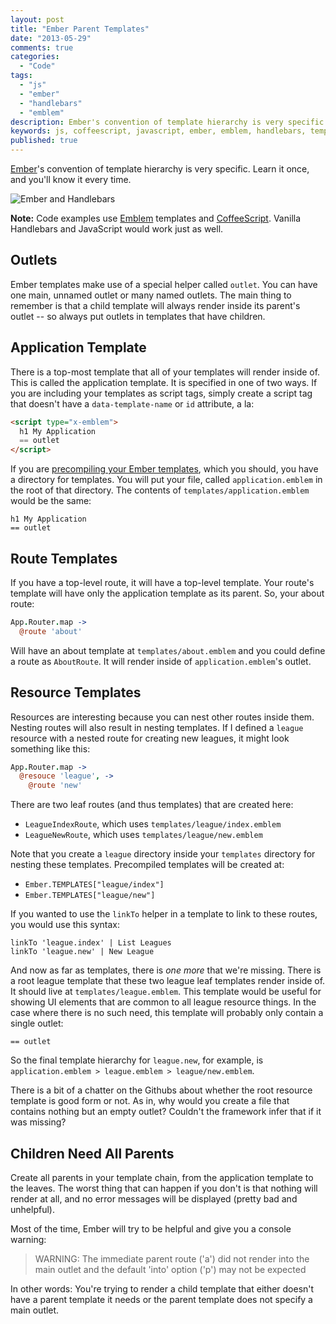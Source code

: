 ```yaml
---
layout: post
title: "Ember Parent Templates"
date: "2013-05-29"
comments: true
categories:
  - "Code"
tags:
  - "js"
  - "ember"
  - "handlebars"
  - "emblem"
description: Ember's convention of template hierarchy is very specific.  Learn it once, and you'll know it every time.
keywords: js, coffeescript, javascript, ember, emblem, handlebars, template hierarchy, parent template
published: true
---
```


[Ember](http://emberjs.com)'s convention of template hierarchy is very specific.  Learn it once, and you'll know it every time.

![Ember and Handlebars](http://i.imgur.com/x5HT4FN.jpg)

<!--more-->

**Note:** Code examples use [Emblem](http://emblemjs.com/) templates and [CoffeeScript](http://coffeescript.org).  Vanilla Handlebars and JavaScript would work just as well.

## Outlets

Ember templates make use of a special helper called `outlet`.  You can have one main, unnamed outlet or many named outlets.  The main thing to remember is that a child template will always render inside its parent's outlet -- so always put outlets in templates that have children.

## Application Template

There is a top-most template that all of your templates will render inside of.  This is called the application template.  It is specified in one of two ways.  If you are including your templates as script tags, simply create a script tag that doesn't have a `data-template-name` or `id` attribute, a la:

```html
<script type="x-emblem">
  h1 My Application
  == outlet
</script>
```

If you are [precompiling your Ember templates](/post/precompile-ember-templates), which you should, you have a directory for templates.  You will put your file, called `application.emblem` in the root of that directory.  The contents of `templates/application.emblem` would be the same:

```jade
h1 My Application
== outlet
```

## Route Templates

If you have a top-level route, it will have a top-level template.  Your route's template will have only the application template as its parent.  So, your about route:

```coffeescript
App.Router.map ->
  @route 'about'
```

Will have an about template at `templates/about.emblem` and you could define a route as `AboutRoute`.  It will render inside of `application.emblem`'s outlet.

## Resource Templates

Resources are interesting because you can nest other routes inside them.  Nesting routes will also result in nesting templates.  If I defined a `league` resource with a nested route for creating new leagues, it might look something like this:

```coffeescript
App.Router.map ->
  @resouce 'league', ->
    @route 'new'
```

There are two leaf routes (and thus templates) that are created here:

- `LeagueIndexRoute`, which uses `templates/league/index.emblem`
- `LeagueNewRoute`, which uses `templates/league/new.emblem`

Note that you create a `league` directory inside your `templates` directory for nesting these templates.  Precompiled templates will be created at:

- `Ember.TEMPLATES["league/index"]`
- `Ember.TEMPLATES["league/new"]`

If you wanted to use the `linkTo` helper in a template to link to these routes, you would use this syntax:

```jade
linkTo 'league.index' | List Leagues
linkTo 'league.new' | New League
```

And now as far as templates, there is *one more* that we're missing.  There is a root league template that these two league leaf templates render inside of.  It should live at `templates/league.emblem`.  This template would be useful for showing UI elements that are common to all league resource things.  In the case where there is no such need, this template will probably only contain a single outlet:

```jade
== outlet
```

So the final template hierarchy for `league.new`, for example, is `application.emblem > league.emblem > league/new.emblem`.

There is a bit of a chatter on the Githubs about whether the root resource template is good form or not.  As in, why would you create a file that contains nothing but an empty outlet?  Couldn't the framework infer that if it was missing?

## Children Need All Parents

Create all parents in your template chain, from the application template to the leaves.  The worst thing that can happen if you don't is that nothing will render at all, and no error messages will be displayed (pretty bad and unhelpful).

Most of the time, Ember will try to be helpful and give you a console warning:

> WARNING: The immediate parent route ('a') did not render into the main outlet and the default 'into' option ('p') may not be expected

In other words: You're trying to render a child template that either doesn't have a parent template it needs or the parent template does not specify a main outlet.
